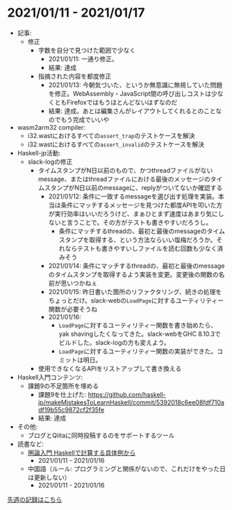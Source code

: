 # 2021/01/11 - 2021/01/17

- 記事:
    - 修正
        - 字数を自分で見つけた範囲で少なく
            - 2021/01/11: 一通り修正。
            - 結果: 達成
        - 指摘された内容を都度修正
            - 2021/01/13: 今朝気づいた、というか無意識に無視していた問題を修正。WebAssembly・JavaScript間の呼び出しコストは少なくともFirefoxではもうほとんどないはずなのだ
            - 結果: 達成。あとは編集さんがレイアウトしてくれるとのことなのでもう完成でいいや
- wasm2arm32 compiler:
    - i32.wastにおけるすべての`assert_trap`のテストケースを解決
    - i32.wastにおけるすべての`assert_invalid`のテストケースを解決
- Haskell-jp活動:
    - slack-logの修正
        - タイムスタンプがN日以前のもので、かつthreadファイルがないmessage、またはthreadファイルにおける最後のメッセージのタイムスタンプがN日以前のmessageに、replyがついてないか確認する
            - 2021/01/12: 条件に一致するmessageを選び出す処理を実装。本当は条件にマッチするメッセージを見つけた都度APIを叩いた方が実行効率はいいだろうけど、まぁひとまず速度はあまり気にしないと言うことで。その方がテストも書きやすいだろうし。
                - 条件にマッチするthreadの、最初と最後のmessageのタイムスタンプを取得する、という方法ならいい塩梅だろうか。それならテストも書きやすいしファイルを読む回数も少なく済みそう
            - 2021/01/14: 条件にマッチするthreadの、最初と最後のmessageのタイムスタンプを取得するよう実装を変更。変更後の関数の名前が思いつかねぇ
            - 2021/01/15: 昨日書いた箇所のリファクタリング、続きの処理をちょっとだけ。slack-webの`LoadPage`に対するユーティリティー関数が必要そうね
            - 2021/01/16:
                - `LoadPage`に対するユーティリティー関数を書き始めたら、yak shavingしたくなってきた。slack-webをGHC 8.10.3でビルドした。slack-logの方も変えよう。
                - `LoadPage`に対するユーティリティー関数の実装ができた。コミットは明日。
        - 使用できなくなるAPIをリストアップして書き換える
- Haskell入門コンテンツ:
    - 課題9の不足箇所を埋める
        - 課題9を仕上げた: <https://github.com/haskell-jp/makeMistakesToLearnHaskell/commit/5392018c6ee08fdf710adf19b55c9872cf2f35fe>
        - 結果: 達成
- その他:
    - ブログとQiitaに同時投稿するのをサポートするツール
- 読書など:
    - [圏論入門 Haskellで計算する具体例から](https://www.nippyo.co.jp/shop/book/8340.html)
        - 2021/01/11 - 2021/01/16
    - 中国語（ルール: プログラミングと関係がないので、これだけをやった日は更新しない）
        - 2021/01/11 - 2021/01/16

[先週の記録はこちら](https://github.com/igrep/daily-commits/blob/5e5a134c2d463114be7153f2a054e3db754d6b97/yesterday.md)
